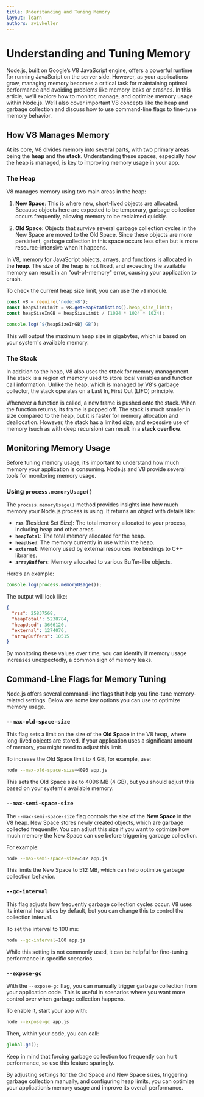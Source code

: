 ```yaml
---
title: Understanding and Tuning Memory
layout: learn
authors: avivkeller
---
```


# Understanding and Tuning Memory

Node.js, built on Google’s V8 JavaScript engine, offers a powerful runtime for running JavaScript on the server side. However, as your applications grow, managing memory becomes a critical task for maintaining optimal performance and avoiding problems like memory leaks or crashes. In this article, we’ll explore how to monitor, manage, and optimize memory usage within Node.js. We’ll also cover important V8 concepts like the heap and garbage collection and discuss how to use command-line flags to fine-tune memory behavior.

## How V8 Manages Memory

At its core, V8 divides memory into several parts, with two primary areas being the **heap** and the **stack**. Understanding these spaces, especially how the heap is managed, is key to improving memory usage in your app.

### The Heap

V8 manages memory using two main areas in the heap:

1. **New Space**: This is where new, short-lived objects are allocated. Because objects here are expected to be temporary, garbage collection occurs frequently, allowing memory to be reclaimed quickly.

2. **Old Space**: Objects that survive several garbage collection cycles in the New Space are moved to the Old Space. Since these objects are more persistent, garbage collection in this space occurs less often but is more resource-intensive when it happens.

In V8, memory for JavaScript objects, arrays, and functions is allocated in the **heap**. The size of the heap is not fixed, and exceeding the available memory can result in an "out-of-memory" error, causing your application to crash.

To check the current heap size limit, you can use the `v8` module.

```cjs
const v8 = require('node:v8');
const heapSizeLimit = v8.getHeapStatistics().heap_size_limit;
const heapSizeInGB = heapSizeLimit / (1024 * 1024 * 1024);

console.log(`${heapSizeInGB} GB`);
```

This will output the maximum heap size in gigabytes, which is based on your system's available memory.

### The Stack

In addition to the heap, V8 also uses the **stack** for memory management. The stack is a region of memory used to store local variables and function call information. Unlike the heap, which is managed by V8's garbage collector, the stack operates on a Last In, First Out (LIFO) principle.

Whenever a function is called, a new frame is pushed onto the stack. When the function returns, its frame is popped off. The stack is much smaller in size compared to the heap, but it is faster for memory allocation and deallocation. However, the stack has a limited size, and excessive use of memory (such as with deep recursion) can result in a **stack overflow**.

## Monitoring Memory Usage

Before tuning memory usage, it’s important to understand how much memory your application is consuming. Node.js and V8 provide several tools for monitoring memory usage.

### Using `process.memoryUsage()`

The `process.memoryUsage()` method provides insights into how much memory your Node.js process is using. It returns an object with details like:

- **`rss`** (Resident Set Size): The total memory allocated to your process, including heap and other areas.
- **`heapTotal`**: The total memory allocated for the heap.
- **`heapUsed`**: The memory currently in use within the heap.
- **`external`**: Memory used by external resources like bindings to C++ libraries.
- **`arrayBuffers`**: Memory allocated to various Buffer-like objects.

Here’s an example:

```javascript
console.log(process.memoryUsage());
```

The output will look like:

```json
{
  "rss": 25837568,
  "heapTotal": 5238784,
  "heapUsed": 3666120,
  "external": 1274076,
  "arrayBuffers": 10515
}
```

By monitoring these values over time, you can identify if memory usage increases unexpectedly, a common sign of memory leaks.

## Command-Line Flags for Memory Tuning

Node.js offers several command-line flags that help you fine-tune memory-related settings. Below are some key options you can use to optimize memory usage.

### `--max-old-space-size`

This flag sets a limit on the size of the **Old Space** in the V8 heap, where long-lived objects are stored. If your application uses a significant amount of memory, you might need to adjust this limit.

To increase the Old Space limit to 4 GB, for example, use:

```bash
node --max-old-space-size=4096 app.js
```

This sets the Old Space size to 4096 MB (4 GB), but you should adjust this based on your system's available memory.

### `--max-semi-space-size`

The `--max-semi-space-size` flag controls the size of the **New Space** in the V8 heap. New Space stores newly created objects, which are garbage collected frequently. You can adjust this size if you want to optimize how much memory the New Space can use before triggering garbage collection.

For example:

```bash
node --max-semi-space-size=512 app.js
```

This limits the New Space to 512 MB, which can help optimize garbage collection behavior.

### `--gc-interval`

This flag adjusts how frequently garbage collection cycles occur. V8 uses its internal heuristics by default, but you can change this to control the collection interval.

To set the interval to 100 ms:

```bash
node --gc-interval=100 app.js
```

While this setting is not commonly used, it can be helpful for fine-tuning performance in specific scenarios.

### `--expose-gc`

With the `--expose-gc` flag, you can manually trigger garbage collection from your application code. This is useful in scenarios where you want more control over when garbage collection happens.

To enable it, start your app with:

```bash
node --expose-gc app.js
```

Then, within your code, you can call:

```javascript
global.gc();
```

Keep in mind that forcing garbage collection too frequently can hurt performance, so use this feature sparingly.

By adjusting settings for the Old Space and New Space sizes, triggering garbage collection manually, and configuring heap limits, you can optimize your application’s memory usage and improve its overall performance.
